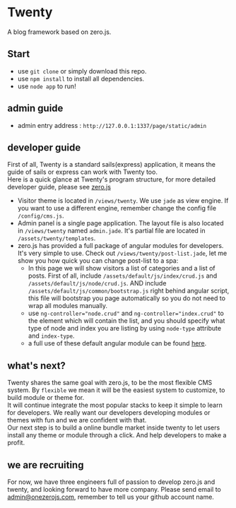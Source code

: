 # Twenty

A blog framework based on zero.js.

## Start

 - use `git clone` or simply download this repo.
 - use `npm install` to install all dependencies.
 - use `node app` to run!
 
## admin guide

 - admin entry address : `http://127.0.0.1:1337/page/static/admin`
 
## developer guide

First of all, Twenty is a standard sails(express) application, it means the guide of sails or express can work with Twenty too.  
Here is a quick glance at Twenty's program structure, for more detailed developer guide, please see [zero.js](http://github.com/sskyy/zero) 
 
 - Visitor theme is located in `/views/twenty`. We use `jade` as view engine. If you want to use a different engine, remember change the config file `/config/cms.js`.  
 - Admin panel is a single page application. The layout file is also located in `/views/twenty` named `admin.jade`. It's partial file are located in `/assets/twenty/templates`.
 - zero.js has provided a full package of angular modules for developers. It's very simple to use. Check out `/views/twenty/post-list.jade`, let me show you how quick you can change post-list to a spa:
   - In this page we will show visitors a list of categories and a list of posts. First of all, include `/assets/default/js/index/crud.js` and `/assets/default/js/node/crud.js`. AND include `/assets/default/js/common/bootstrap.js` right behind angular script, this file will bootstrap you page automatically so you do not need to wrap all modules manually.
   - use `ng-controller="node.crud"` and `ng-controller="index.crud"` to the element which will contain the list, and you should specify what type of node and index you are listing by using `node-type` attribute and `index-type`.
   - a full use of these default angular module can be found [here](http://github.com/sskyy/zero).

## what's next? 

Twenty shares the same goal with zero.js, to be the most flexible CMS system. By `flexible` we mean it will be the easiest system to customize, to build module or theme for.  
It will continue integrate the most popular stacks to keep it simple to learn for developers. We really want our developers developing modules or themes with fun and we are confident with that.  
Our next step is to build a online bundle market inside twenty to let users install any theme or module through a click. And help developers to make a profit.   

## we are recruiting

For now, we have three engineers full of passion to develop zero.js and twenty, and looking forward to have more company. Please send email to admin@onezerojs.com, remember to tell us your github account name.